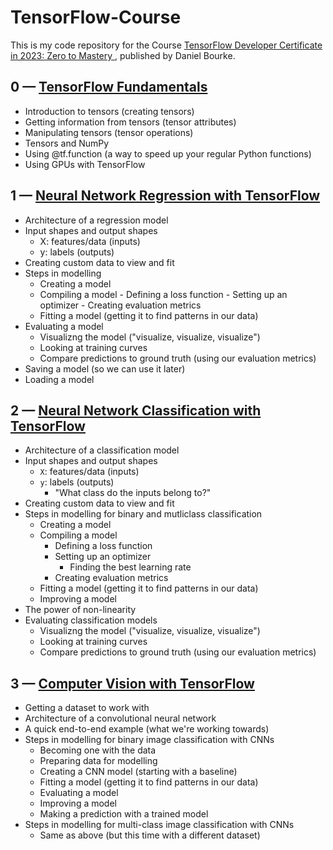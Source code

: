 # TensorFlow-Course

This is my code repository for the Course [TensorFlow Developer Certificate in 2023: Zero to Mastery
](https://is.gd/qG2T02), published by Daniel Bourke.

## 0 — [TensorFlow Fundamentals](https://is.gd/fBwXms)

- Introduction to tensors (creating tensors)
- Getting information from tensors (tensor attributes)
- Manipulating tensors (tensor operations)
- Tensors and NumPy
- Using @tf.function (a way to speed up your regular Python functions)
- Using GPUs with TensorFlow

## 1 — [Neural Network Regression with TensorFlow](https://is.gd/Z5C7xc)

- Architecture of a regression model
- Input shapes and output shapes
  - X: features/data (inputs)
  - y: labels (outputs)
- Creating custom data to view and fit
- Steps in modelling
  - Creating a model
  - Compiling a model
        - Defining a loss function
        - Setting up an optimizer
        - Creating evaluation metrics
  - Fitting a model (getting it to find patterns in our data)
- Evaluating a model
  - Visualizng the model ("visualize, visualize, visualize")
  - Looking at training curves
  - Compare predictions to ground truth (using our evaluation metrics)
- Saving a model (so we can use it later)
- Loading a model

## 2 — [Neural Network Classification with TensorFlow](https://tinyurl.com/2h7686m4)

- Architecture of a classification model
- Input shapes and output shapes
  - `X`: features/data (inputs)
  - `y`: labels (outputs) 
    - "What class do the inputs belong to?"
- Creating custom data to view and fit
- Steps in modelling for binary and mutliclass classification
  - Creating a model
  - Compiling a model
    - Defining a loss function
    - Setting up an optimizer
      - Finding the best learning rate
    - Creating evaluation metrics
  - Fitting a model (getting it to find patterns in our data)
  - Improving a model
- The power of non-linearity
- Evaluating classification models
  - Visualizng the model ("visualize, visualize, visualize")
  - Looking at training curves
  - Compare predictions to ground truth (using our evaluation metrics)

## 3 — [Computer Vision with TensorFlow](https://tinyurl.com/2z3n8dmv)

- Getting a dataset to work with
- Architecture of a convolutional neural network
- A quick end-to-end example (what we're working towards)
- Steps in modelling for binary image classification with CNNs
  - Becoming one with the data
  - Preparing data for modelling
  - Creating a CNN model (starting with a baseline)
  - Fitting a model (getting it to find patterns in our data)
  - Evaluating a model
  - Improving a model
  - Making a prediction with a trained model
- Steps in modelling for multi-class image classification with CNNs
  - Same as above (but this time with a different dataset)